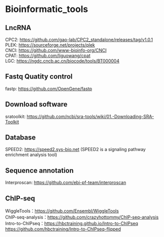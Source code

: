# Bioinformatic_tools
## LncRNA
CPC2: https://github.com/gao-lab/CPC2_standalone/releases/tag/v1.0.1<br>
PLEK: https://sourceforge.net/projects/plek<br>
CNCI: https://github.com/www-bioinfo-org/CNCI<br>
CPAT: https://github.com/liguowang/cpat<br>
LGC:  https://ngdc.cncb.ac.cn/biocode/tools/BT000004<br>

## Fastq Quatity control
fastp: https://github.com/OpenGene/fastp<br>

## Download software
sratoolkit: https://github.com/ncbi/sra-tools/wiki/01.-Downloading-SRA-Toolkit<br>

## Database
SPEED2: https://speed2.sys-bio.net  (SPEED2 is a signaling pathway enrichment analysis tool)<br>

## Sequence annotation
Interproscan: https://github.com/ebi-pf-team/interproscan<br>

## ChIP-seq
WiggleTools：https://github.com/Ensembl/WiggleTools<br>
ChIP-seq-analysis：https://github.com/crazyhottommy/ChIP-seq-analysis<br>
Intro-to-ChIPseq：https://hbctraining.github.io/Intro-to-ChIPseq  https://github.com/hbctraining/Intro-to-ChIPseq-flipped<br>

